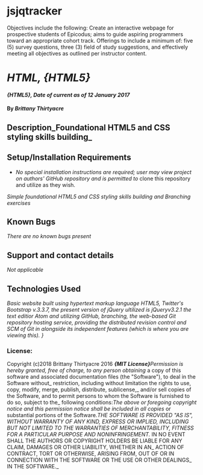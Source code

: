 # jsjqtracker
Objectives include the following: Create an interactive webpage for prospective students of Epicodus; aims to guide aspiring programmers toward an appropriate cohort track. Offerings to include a minimum of: five (5) survey questions, three (3) field of study suggestions, and effectively meeting all objectives as outlined per instructor content. 
# 
# _HTML, {HTML5}_
#### _{HTML5}, Date of current as of 12 January 2017_
#### By _**Brittany Thirtyacre**_
## Description_Foundational HTML5 and CSS styling skills building_
## Setup/Installation Requirements
* _No special installation instructions are required; user may view project on authors' GitHub repository and is permitted to_
clone this repository and utilize as they wish.

_Simple foundational HTML5 and CSS styling skills building and Branching exercises_
## Known Bugs
_There are no known bugs present_
## Support and contact details
_Not applicable_
## Technologies Used
_Basic website built using hypertext markup language HTML5, Twitter's Bootstrap v.3.3.7, the present version of jQuery ultilized is jQueryv3.2.1 the text editior Atom and utilizing GitHub, branching, the web-based Git repository hosting service, providing the distributed revision control and SCM of Git in alongside its independent features  (which is where you are viewing this). }_
### License:

Copyright (c)2018 Brittany Thirtyacre 2016 **_{MIT License}_**_Permission is hereby granted, free of charge, to any person obtaining_
a copy of this software and associated documentation files (the "Software"), to deal in the Software without_ 
restriction, including without limitation the rights to use, copy, modify, merge, publish, distribute, sublicense,_
and/or sell copies of the Software, and to permit persons to whom the Software is furnished to do so, subject to the_
following conditions:_The above or foregoing copyright notice and this permission notice shall be included in all copies_ 
or substantial portions of the Software.__THE SOFTWARE IS PROVIDED "AS IS", WITHOUT WARRANTY OF ANY KIND, EXPRESS OR IMPLIED,_
INCLUDING BUT NOT LIMITED TO THE WARRANTIES OF MERCHANTABILITY, FITNESS FOR A PARTICULAR PURPOSE AND NONINFRINGEMENT._
IN NO EVENT SHALL THE AUTHORS OR COPYRIGHT HOLDERS BE LIABLE FOR ANY CLAIM, DAMAGES OR OTHER LIABILITY, WHETHER IN AN_
ACTION OF CONTRACT, TORT OR OTHERWISE, ARISING FROM, OUT OF OR IN CONNECTION WITH THE SOFTWARE OR THE USE OR OTHER DEALINGS_
IN THE SOFTWARE._
